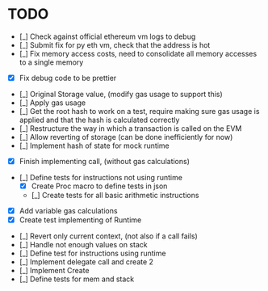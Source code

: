 # TODO

- [_] Check against official ethereum vm logs to debug
- [_] Submit fix for py eth vm, check that the address is hot
- [_] Fix memory access costs, need to consolidate all memory accesses to a single memory
- [x] Fix debug code to be prettier
- [_] Original Storage value, (modify gas usage to support this)
- [_] Apply gas usage
- [_] Get the root hash to work on a test, require making sure gas usage is applied and that the hash is calculated correctly
- [_] Restructure the way in which a transaction is called on the EVM
- [_] Allow reverting of storage (can be done inefficiently for now)
- [_] Implement hash of state for mock runtime

- [x] Finish implementing call, (without gas calculations)
- [_] Define tests for instructions not using runtime
    - [x] Create Proc macro to define tests in json
    - [_] Create tests for all basic arithmetic instructions
- [x] Add variable gas calculations
- [x] Create test implementing of Runtime
- [_] Revert only current context, (not also if a call fails)
- [_] Handle not enough values on stack
- [_] Define test for instructions using runtime
- [_] Implement delegate call and create 2
- [_] Implement Create
- [_] Define tests for mem and stack
